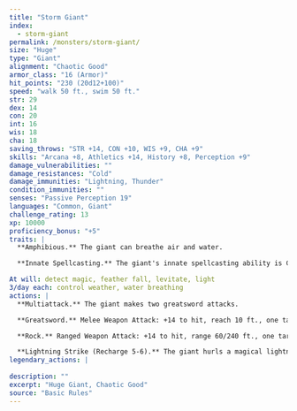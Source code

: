 ```yaml
---
title: "Storm Giant"
index:
  - storm-giant
permalink: /monsters/storm-giant/
size: "Huge"
type: "Giant"
alignment: "Chaotic Good"
armor_class: "16 (Armor)"
hit_points: "230 (20d12+100)"
speed: "walk 50 ft., swim 50 ft."
str: 29
dex: 14
con: 20
int: 16
wis: 18
cha: 18
saving_throws: "STR +14, CON +10, WIS +9, CHA +9"
skills: "Arcana +8, Athletics +14, History +8, Perception +9"
damage_vulnerabilities: ""
damage_resistances: "Cold"
damage_immunities: "Lightning, Thunder"
condition_immunities: ""
senses: "Passive Perception 19"
languages: "Common, Giant"
challenge_rating: 13
xp: 10000
proficiency_bonus: "+5"
traits: |
  **Amphibious.** The giant can breathe air and water.

  **Innate Spellcasting.** The giant's innate spellcasting ability is Charisma (spell save DC 17). It can innately cast the following spells, requiring no material components:

At will: detect magic, feather fall, levitate, light
3/day each: control weather, water breathing
actions: |
  **Multiattack.** The giant makes two greatsword attacks.

  **Greatsword.** Melee Weapon Attack: +14 to hit, reach 10 ft., one target. Hit: 30 (6d6 + 9) slashing damage.

  **Rock.** Ranged Weapon Attack: +14 to hit, range 60/240 ft., one target. Hit: 35 (4d12 + 9) bludgeoning damage.

  **Lightning Strike (Recharge 5-6).** The giant hurls a magical lightning bolt at a point it can see within 500 feet of it. Each creature within 10 feet of that point must make a DC 17 Dexterity saving throw, taking 54 (12d8) lightning damage on a failed save, or half as much damage on a successful one.  
legendary_actions: |
  
description: ""
excerpt: "Huge Giant, Chaotic Good"
source: "Basic Rules"
---
```

